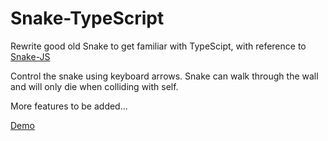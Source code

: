 # Snake-TypeScript

Rewrite good old Snake to get familiar with TypeScipt, with reference to [Snake-JS](https://github.com/betamos/Snake-JS)

Control the snake using keyboard arrows. Snake can walk through the wall and will only die when colliding with self.

More features to be added...

[Demo](https://plnkr.co/edit/BFUKZh?p=info)
